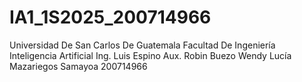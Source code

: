 # IA1_1S2025_200714966

Universidad De San Carlos De Guatemala
Facultad De Ingeniería
Inteligencia Artificial
Ing. Luis Espino
Aux. Robin Buezo
Wendy Lucía Mazariegos Samayoa
200714966
